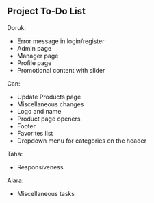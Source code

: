 ## Project To-Do List

Doruk:
* Error message in login/register
* Admin page 
* Manager page
* Profile page
* Promotional content with slider

Can:
* Update Products page
* Miscellaneous changes
* Logo and name
* Product page openers
* Footer
* Favorites list
* Dropdown menu for categories on the header

Taha:
* Responsiveness
  
Alara:
* Miscellaneous tasks

